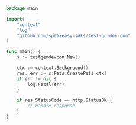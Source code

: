 <!-- Start SDK Example Usage -->


```go
package main

import(
	"context"
	"log"
	"github.com/speakeasy-sdks/test-go-dev-con"
)

func main() {
    s := testgendevcon.New()

    ctx := context.Background()
    res, err := s.Pets.CreatePets(ctx)
    if err != nil {
        log.Fatal(err)
    }

    if res.StatusCode == http.StatusOK {
        // handle response
    }
}
```
<!-- End SDK Example Usage -->